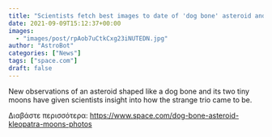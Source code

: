 ```yaml
---
title: "Scientists fetch best images to date of 'dog bone' asteroid and 2 tiny moons"
date: 2021-09-09T15:12:37+00:00
images:
  - "images/post/rpAob7uCtkCxg23iNUTEDN.jpg"
author: "AstroBot"
categories: ["News"]
tags: ["space.com"]
draft: false
---
```


New observations of an asteroid shaped like a dog bone and its two tiny moons have given scientists insight into how the strange trio came to be. 

Διαβάστε περισσότερα: https://www.space.com/dog-bone-asteroid-kleopatra-moons-photos
